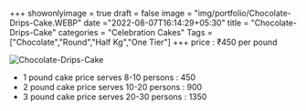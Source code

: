 +++
showonlyimage = true
draft = false
image = "img/portfolio/Chocolate-Drips-Cake.WEBP"
date ="2022-08-07T16:14:29+05:30"
title = "Chocolate-Drips-Cake"
categories = "Celebration Cakes"
Tags = ["Chocolate","Round","Half Kg","One Tier"]
+++
price : ₹450 per pound
<!--more-->
![Chocolate-Drips-Cake](/img/portfolio/Chocolate-Drips-Cake.WEBP)
* 1 pound cake price serves 8-10 persons : 450
* 2 pound cake price serves 10-20 persons : 900
* 3 pound cake price serves 20-30 persons : 1350
